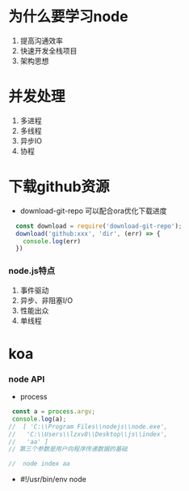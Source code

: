 # 为什么要学习node
1. 提高沟通效率
2. 快速开发全栈项目
3. 架构思想

# 并发处理
1. 多进程
2. 多线程
3. 异步IO
4. 协程

# 下载github资源
- download-git-repo   可以配合ora优化下载进度
```js
  const download = require('download-git-repo');
  download('github:xxx', 'dir', (err) => {
    console.log(err)
  })
```

### node.js特点
1. 事件驱动
2. 异步、非阻塞I/O
3. 性能出众
4. 单线程

# koa 

### node API
- process
```js
 const a = process.argv;
 console.log(a);
//  [ 'C:\\Program Files\\nodejs\\node.exe',
//   'C:\\Users\\lzxv8\\Desktop\\js\\index',
//   'aa' ]
// 第三个参数是用户向程序传递数据的基础

//  node index aa
```

- #!/usr/bin/env node
